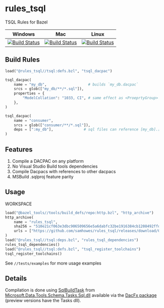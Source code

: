 # rules_tsql
TSQL Rules for Bazel

| Windows                                                                                                                                                                                                                                                  | Mac                                                                                                                                                                                                                                              | Linux                                                                                                                                                                                                                                                |
| -------------------------------------------------------------------------------------------------------------------------------------------------------------------------------------------------------------------------------------------------------- | ------------------------------------------------------------------------------------------------------------------------------------------------------------------------------------------------------------------------------------------------ | ---------------------------------------------------------------------------------------------------------------------------------------------------------------------------------------------------------------------------------------------------- |
| [![Build Status](https://dev.azure.com/samhowes/rules_msbuild/_apis/build/status/samhowes.rules_tsql?branchName=main&jobName=windows)](https://dev.azure.com/samhowes/rules_msbuild/_build/latest?definitionId=8&branchName=main&jobName=windows) | [![Build Status](https://dev.azure.com/samhowes/rules_msbuild/_apis/build/status/samhowes.rules_tsql?branchName=main&jobName=mac)](https://dev.azure.com/samhowes/rules_msbuild/_build/latest?definitionId=8&branchName=main&jobName=mac) | [![Build Status](https://dev.azure.com/samhowes/rules_msbuild/_apis/build/status/samhowes.rules_tsql?branchName=main&jobName=linux)](https://dev.azure.com/samhowes/rules_msbuild/_build/latest?definitionId=8&branchName=main&jobName=linux) |

## Build Rules
```python
load("@rules_tsql//tsql:defs.bzl", "tsql_dacpac")

tsql_dacpac(
    name = "my_db",                   # builds `my_db.dacpac`
    srcs = glob(["my_db/**/*.sql"]),
    properties = {
        "ModelCollation": "1033, CI", # same effect as <ProeprtyGroup> elements in sqlproj
    },
)

tsql_dacpac(
    name = "consumer",
    srcs = glob(["consumer/**/*.sql"]),
    deps = [":my_db"],              # sql files can reference [my_db].[dbo].[table_name]
)

```

## Features
1. Compile a DACPAC on any platform
2. No Visual Studio Build tools dependencies
3. Compile Dacpacs with references to other dacpacs
4. MSBuild .sqlproj feature parity 

## Usage
WORKSPACE
```python
load("@bazel_tools//tools/build_defs/repo:http.bzl", "http_archive")
http_archive(
    name = "rules_tsql",
    sha256 = "510e21cf063e3dbc906509656e5a6dabfc32be1916384cb1208492ffdd603957",
    urls = ["https://github.com/samhowes/rules_tsql/releases/download/0.0.1/rules_tsql-0.0.1.tar.gz"],
)
load("@rules_tsql//tsql:deps.bzl", "rules_tsql_dependencies")
rules_tsql_dependencies()
load("@rules_tsql//tsql:defs.bzl", "tsql_register_toolchains")
tsql_register_toolchains()
```

See `//tests/examples` for more usage examples

## Details
Compilation is done using [SqlBuildTask](https://docs.microsoft.com/en-us/dotnet/api/microsoft.data.tools.schema.tasks.sql.sqlbuildtask?view=sql-datatools-msbuild-16) from [Microsoft.Data.Tools.Schema.Tasks.Sql.dll](https://docs.microsoft.com/en-us/dotnet/api/microsoft.data.tools.schema.tasks.sql?view=sql-datatools-msbuild-16) available via the [DacFx package](https://www.nuget.org/packages/Microsoft.SqlServer.DacFx/150.5290.2-preview) (preview versions have the Tasks dll).
